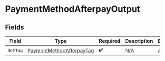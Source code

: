 # PaymentMethodAfterpayOutput


## Fields

| Field                                                                           | Type                                                                            | Required                                                                        | Description                                                                     | Example                                                                         |
| ------------------------------------------------------------------------------- | ------------------------------------------------------------------------------- | ------------------------------------------------------------------------------- | ------------------------------------------------------------------------------- | ------------------------------------------------------------------------------- |
| `DotTag`                                                                        | [PaymentMethodAfterpayTag](../../Models/Components/PaymentMethodAfterpayTag.md) | :heavy_check_mark:                                                              | N/A                                                                             | afterpay                                                                        |